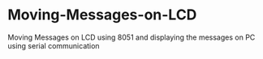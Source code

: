 # Moving-Messages-on-LCD
Moving Messages on LCD using 8051 and displaying the messages on PC using serial communication
